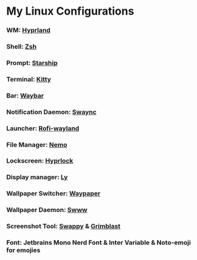 # My Linux Configurations

### **WM**: [Hyprland](https://github.com/hyprwm/Hyprland)  
### **Shell**: [Zsh](https://www.zsh.org/)  
### **Prompt**: [Starship](https://starship.rs)  
### **Terminal**: [Kitty](https://github.com/ohmyzsh/ohmyzsh)  
### **Bar**: [Waybar](https://github.com/Alexays/Waybar)  
### **Notification Daemon**: [Swaync](https://github.com/ErikReider/SwayNotificationCenter)  
### **Launcher**: [Rofi-wayland](https://github.com/in0ni/rofi-wayland)  
### **File Manager**: [Nemo](https://github.com/linuxmint/nemo)  
### **Lockscreen**: [Hyprlock](https://github.com/hyprwm/hyprlock)  
### **Display manager**: [Ly](https://github.com/fairyglade/ly)  
### **Wallpaper Switcher**: [Waypaper](https://github.com/anufrievroman/waypaper)  
### **Wallpaper Daemon**: [Swww](https://github.com/LGFae/swww)
### **Screenshot Tool**: [Swappy](https://github.com/jtheoof/swappy) & [Grimblast](https://github.com/hyprwm/contrib/tree/main/grimblast)
### **Font**: Jetbrains Mono Nerd Font & Inter Variable & Noto-emoji for emojies
